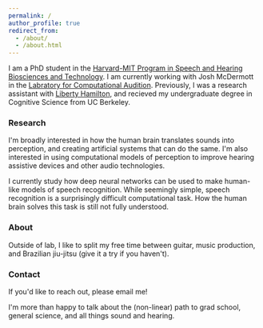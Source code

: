 ```yaml
---
permalink: /
author_profile: true
redirect_from: 
  - /about/
  - /about.html
---
```

I am a PhD student in the [Harvard-MIT Program in Speech and Hearing Biosciences and Technology](https://shbtphd.hms.harvard.edu/). I am currently working with Josh McDermott in the [Labratory for Computational Audition](http://mcdermottlab.mit.edu/index.html). Previously, I was a research assistant with [Liberty Hamilton](https://slhs.utexas.edu/research/hamilton-lab), and recieved my undergraduate degree in Cognitive Science from UC Berkeley.

### Research
I'm broadly interested in how the human brain translates sounds into perception, and creating artificial systems that can do the same. I'm also interested in using computational models of perception to improve hearing assistive devices and other audio technologies.

I currently study how deep neural networks can be used to make human-like models of speech recognition. While seemingly simple, speech recognition is a surprisingly difficult computational task. How the human brain solves this task is still not fully understood.

### About

Outside of lab, I like to split my free time between guitar, music production, and Brazilian jiu-jitsu (give it a try if you haven't).

### Contact

If you'd like to reach out, please email me!    

I'm more than happy to talk about the (non-linear) path to grad school, general science, and all things sound and hearing.

